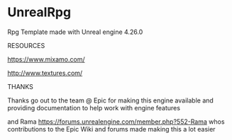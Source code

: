 # UnrealRpg
Rpg Template made with Unreal engine 4.26.0

RESOURCES

https://www.mixamo.com/

http://www.textures.com/

THANKS

Thanks go out to the team @ Epic for making this engine available and providing documentation to help work with engine features

and Rama https://forums.unrealengine.com/member.php?552-Rama
whos contributions to the Epic Wiki and forums made making this a lot easier
